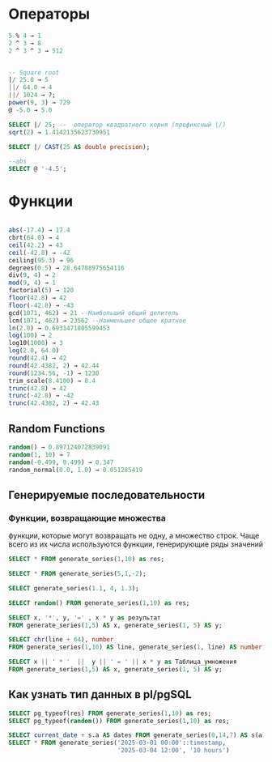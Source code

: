 
# Операторы

```sql
5 % 4 → 1
2 ^ 3 → 8
2 ^ 3 ^ 3 → 512


-- Square root
|/ 25.0 → 5
||/ 64.0 → 4
||/ 1024 → ?;
power(9, 3) → 729
@ -5.0 → 5.0
```

```sql
SELECT |/ 25; --  оператор квадратного корня (префиксный |/)
sqrt(2) → 1.4142135623730951

SELECT |/ CAST(25 AS double precision);

--abs
SELECT @ '-4.5';
```

# Функции


```sql

abs(-17.4) → 17.4
cbrt(64.0) → 4
ceil(42.2) → 43
ceil(-42.8) → -42
ceiling(95.3) → 96
degrees(0.5) → 28.64788975654116
div(9, 4) → 2
mod(9, 4) → 1
factorial(5) → 120
floor(42.8) → 42
floor(-42.8) → -43
gcd(1071, 462) → 21 --Наибольший общий делитель
lcm(1071, 462) → 23562 --Наименьшее общее кратное
ln(2.0) → 0.6931471805599453
log(100) → 2
log10(1000) → 3
log(2.0, 64.0)
round(42.4) → 42
round(42.4382, 2) → 42.44
round(1234.56, -1) → 1230
trim_scale(8.4100) → 8.4
trunc(42.8) → 42
trunc(-42.8) → -42
trunc(42.4382, 2) → 42.43
```

## Random Functions

```sql
random() → 0.897124072839091
random(1, 10) → 7
random(-0.499, 0.499) → 0.347
random_normal(0.0, 1.0) → 0.051285419
```



## Генерируемые последовательности

### Функции, возвращающие множества

функции, которые могут возвращать не одну, а множество строк.
Чаще всего из их числа используются функции, генерирующие ряды значений

```sql
SELECT * FROM generate_series(1,10) as res;

SELECT * FROM generate_series(5,1,-2);

SELECT generate_series(1.1, 4, 1.3);

SELECT random() FROM generate_series(1,10) as res;

SELECT x, '*', y, '=' , x * y as результат
FROM generate_series(1,5) AS x, generate_series(1, 5) AS y;

SELECT chr(line + 64), number
FROM generate_series(1,10) AS line, generate_series(1, line) AS number;

SELECT x || ' * '  ||  y || ' = ' || x * y as Таблица_умножения
FROM generate_series(1,5) AS x, generate_series(1, 5) AS y;

```



## Как узнать тип данных в pl/pgSQL

```sql
SELECT pg_typeof(res) FROM generate_series(1,10) as res;
SELECT pg_typeof(random()) FROM generate_series(1,10) as res;

```


```sql
SELECT current_date + s.a AS dates FROM generate_series(0,14,7) AS s(a);
SELECT * FROM generate_series('2025-03-01 00:00'::timestamp,
                              '2025-03-04 12:00', '10 hours')

```